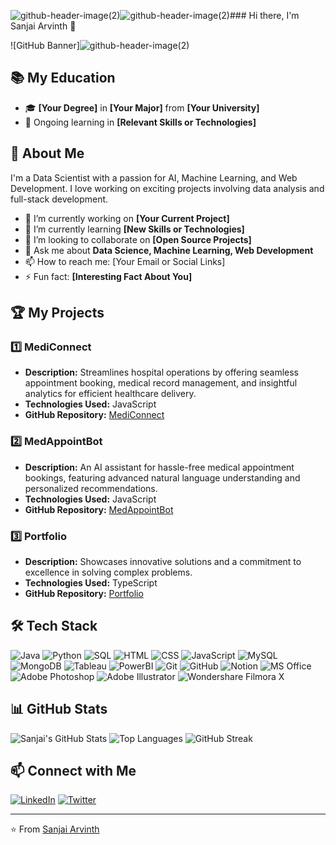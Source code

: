 ![github-header-image(2)](https://github.com/user-attachments/assets/38e341e2-db11-4681-83e9-79ca01d4fa42)![github-header-image(2)](https://github.com/user-attachments/assets/364ee468-da7c-4fa7-b728-06ae0991f331)### Hi there, I'm Sanjai Arvinth 👋

![GitHub Banner]![github-header-image(2)](https://github.com/user-attachments/assets/5a568582-fb54-48d5-8ff1-f20c23d7c4d6)


## 📚 My Education
- 🎓 **[Your Degree]** in **[Your Major]** from **[Your University]**
- 📖 Ongoing learning in **[Relevant Skills or Technologies]**

## 🚀 About Me
I'm a Data Scientist with a passion for AI, Machine Learning, and Web Development. I love working on exciting projects involving data analysis and full-stack development.

- 🔭 I’m currently working on **[Your Current Project]**
- 🌱 I’m currently learning **[New Skills or Technologies]**
- 👯 I’m looking to collaborate on **[Open Source Projects]**
- 💬 Ask me about **Data Science, Machine Learning, Web Development**
- 📫 How to reach me: [Your Email or Social Links]
- ⚡ Fun fact: **[Interesting Fact About You]**

## 🏆 My Projects

### 1️⃣ **MediConnect**
- **Description:** Streamlines hospital operations by offering seamless appointment booking, medical record management, and insightful analytics for efficient healthcare delivery.
- **Technologies Used:** JavaScript
- **GitHub Repository:** [MediConnect](https://github.com/sanjai-arvinth/MediConnect)

### 2️⃣ **MedAppointBot**
- **Description:** An AI assistant for hassle-free medical appointment bookings, featuring advanced natural language understanding and personalized recommendations.
- **Technologies Used:** JavaScript
- **GitHub Repository:** [MedAppointBot](https://github.com/sanjai-arvinth/MedAppointBot)

### 3️⃣ **Portfolio**
- **Description:** Showcases innovative solutions and a commitment to excellence in solving complex problems.
- **Technologies Used:** TypeScript
- **GitHub Repository:** [Portfolio](https://github.com/sanjai-arvinth/Portfolio)

## 🛠️ Tech Stack
![Java](https://img.shields.io/badge/Java-007396?style=for-the-badge&logo=java&logoColor=white)
![Python](https://img.shields.io/badge/Python-3776AB?style=for-the-badge&logo=python&logoColor=white)
![SQL](https://img.shields.io/badge/SQL-4479A1?style=for-the-badge&logo=postgresql&logoColor=white)
![HTML](https://img.shields.io/badge/HTML5-E34F26?style=for-the-badge&logo=html5&logoColor=white)
![CSS](https://img.shields.io/badge/CSS3-1572B6?style=for-the-badge&logo=css3&logoColor=white)
![JavaScript](https://img.shields.io/badge/JavaScript-F7DF1E?style=for-the-badge&logo=javascript&logoColor=black)
![MySQL](https://img.shields.io/badge/MySQL-4479A1?style=for-the-badge&logo=mysql&logoColor=white)
![MongoDB](https://img.shields.io/badge/MongoDB-47A248?style=for-the-badge&logo=mongodb&logoColor=white)
![Tableau](https://img.shields.io/badge/Tableau-E97627?style=for-the-badge&logo=tableau&logoColor=white)
![PowerBI](https://img.shields.io/badge/PowerBI-F2C811?style=for-the-badge&logo=powerbi&logoColor=black)
![Git](https://img.shields.io/badge/Git-F05032?style=for-the-badge&logo=git&logoColor=white)
![GitHub](https://img.shields.io/badge/GitHub-181717?style=for-the-badge&logo=github&logoColor=white)
![Notion](https://img.shields.io/badge/Notion-000000?style=for-the-badge&logo=notion&logoColor=white)
![MS Office](https://img.shields.io/badge/Microsoft_Office-D83B01?style=for-the-badge&logo=microsoft-office&logoColor=white)
![Adobe Photoshop](https://img.shields.io/badge/Adobe_Photoshop-31A8FF?style=for-the-badge&logo=adobe-photoshop&logoColor=white)
![Adobe Illustrator](https://img.shields.io/badge/Adobe_Illustrator-FF9A00?style=for-the-badge&logo=adobe-illustrator&logoColor=white)
![Wondershare Filmora X](https://img.shields.io/badge/Wondershare_Filmora-16A0DB?style=for-the-badge&logo=wondershare-filmora&logoColor=white)

## 📊 GitHub Stats
![Sanjai's GitHub Stats](https://github-readme-stats.vercel.app/api?username=sanjai-arvinth&show_icons=true&theme=radical)
![Top Languages](https://github-readme-stats.vercel.app/api/top-langs/?username=sanjai-arvinth&layout=compact&theme=radical)
![GitHub Streak](https://github-readme-streak-stats.herokuapp.com/?user=sanjai-arvinth&theme=radical)

## 📫 Connect with Me
[![LinkedIn](https://img.shields.io/badge/LinkedIn-0077B5?style=for-the-badge&logo=linkedin&logoColor=white)](https://linkedin.com/in/your-profile)
[![Twitter](https://img.shields.io/badge/Twitter-1DA1F2?style=for-the-badge&logo=twitter&logoColor=white)](https://twitter.com/your-handle)

---

⭐️ From [Sanjai Arvinth](https://github.com/sanjai-arvinth)
